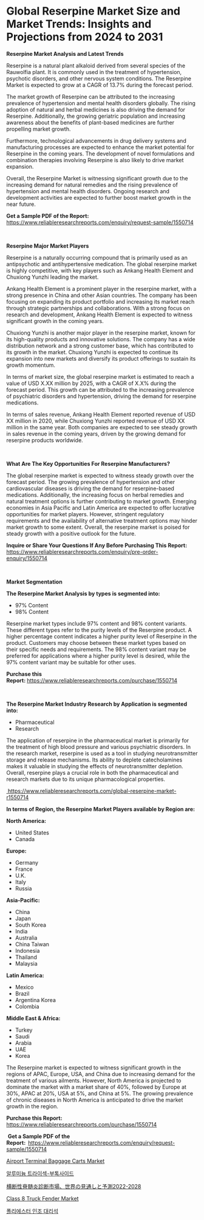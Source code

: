 <p><h1>Global Reserpine Market Size and Market Trends: Insights and Projections from 2024 to 2031</h1></p><p><strong>Reserpine Market Analysis and Latest Trends</strong></p>
<p><p>Reserpine is a natural plant alkaloid derived from several species of the Rauwolfia plant. It is commonly used in the treatment of hypertension, psychotic disorders, and other nervous system conditions. The Reserpine Market is expected to grow at a CAGR of 13.7% during the forecast period. </p><p>The market growth of Reserpine can be attributed to the increasing prevalence of hypertension and mental health disorders globally. The rising adoption of natural and herbal medicines is also driving the demand for Reserpine. Additionally, the growing geriatric population and increasing awareness about the benefits of plant-based medicines are further propelling market growth.</p><p>Furthermore, technological advancements in drug delivery systems and manufacturing processes are expected to enhance the market potential for Reserpine in the coming years. The development of novel formulations and combination therapies involving Reserpine is also likely to drive market expansion.</p><p>Overall, the Reserpine Market is witnessing significant growth due to the increasing demand for natural remedies and the rising prevalence of hypertension and mental health disorders. Ongoing research and development activities are expected to further boost market growth in the near future.</p></p>
<p><strong>Get a Sample PDF of the Report:&nbsp;</strong> <a href="https://www.reliableresearchreports.com/enquiry/request-sample/1550714">https://www.reliableresearchreports.com/enquiry/request-sample/1550714</a></p>
<p>&nbsp;</p>
<p><strong>Reserpine Major Market Players</strong></p>
<p><p>Reserpine is a naturally occurring compound that is primarily used as an antipsychotic and antihypertensive medication. The global reserpine market is highly competitive, with key players such as Ankang Health Element and Chuxiong Yunzhi leading the market. </p><p>Ankang Health Element is a prominent player in the reserpine market, with a strong presence in China and other Asian countries. The company has been focusing on expanding its product portfolio and increasing its market reach through strategic partnerships and collaborations. With a strong focus on research and development, Ankang Health Element is expected to witness significant growth in the coming years.</p><p>Chuxiong Yunzhi is another major player in the reserpine market, known for its high-quality products and innovative solutions. The company has a wide distribution network and a strong customer base, which has contributed to its growth in the market. Chuxiong Yunzhi is expected to continue its expansion into new markets and diversify its product offerings to sustain its growth momentum.</p><p>In terms of market size, the global reserpine market is estimated to reach a value of USD X.XX million by 2025, with a CAGR of X.X% during the forecast period. This growth can be attributed to the increasing prevalence of psychiatric disorders and hypertension, driving the demand for reserpine medications.</p><p>In terms of sales revenue, Ankang Health Element reported revenue of USD XX million in 2020, while Chuxiong Yunzhi reported revenue of USD XX million in the same year. Both companies are expected to see steady growth in sales revenue in the coming years, driven by the growing demand for reserpine products worldwide.</p></p>
<p>&nbsp;</p>
<p><strong>What Are The Key Opportunities For Reserpine Manufacturers?</strong></p>
<p><p>The global reserpine market is expected to witness steady growth over the forecast period. The growing prevalence of hypertension and other cardiovascular diseases is driving the demand for reserpine-based medications. Additionally, the increasing focus on herbal remedies and natural treatment options is further contributing to market growth. Emerging economies in Asia Pacific and Latin America are expected to offer lucrative opportunities for market players. However, stringent regulatory requirements and the availability of alternative treatment options may hinder market growth to some extent. Overall, the reserpine market is poised for steady growth with a positive outlook for the future.</p></p>
<p><strong>Inquire or Share Your Questions If Any Before Purchasing This Report:</strong> <a href="https://www.reliableresearchreports.com/enquiry/pre-order-enquiry/1550714">https://www.reliableresearchreports.com/enquiry/pre-order-enquiry/1550714</a></p>
<p>&nbsp;</p>
<p><strong>Market Segmentation</strong></p>
<p><strong>The Reserpine Market Analysis by types is segmented into:</strong></p>
<p><ul><li>97% Content</li><li>98% Content</li></ul></p>
<p><p>Reserpine market types include 97% content and 98% content variants. These different types refer to the purity levels of the Reserpine product. A higher percentage content indicates a higher purity level of Reserpine in the product. Customers may choose between these market types based on their specific needs and requirements. The 98% content variant may be preferred for applications where a higher purity level is desired, while the 97% content variant may be suitable for other uses.</p></p>
<p><strong>Purchase this Report:&nbsp;</strong><a href="https://www.reliableresearchreports.com/purchase/1550714">https://www.reliableresearchreports.com/purchase/1550714</a></p>
<p>&nbsp;</p>
<p><strong>The Reserpine Market Industry Research by Application is segmented into:</strong></p>
<p><ul><li>Pharmaceutical</li><li>Research</li></ul></p>
<p><p>The application of reserpine in the pharmaceutical market is primarily for the treatment of high blood pressure and various psychiatric disorders. In the research market, reserpine is used as a tool in studying neurotransmitter storage and release mechanisms. Its ability to deplete catecholamines makes it valuable in studying the effects of neurotransmitter depletion. Overall, reserpine plays a crucial role in both the pharmaceutical and research markets due to its unique pharmacological properties.</p></p>
<p><a href="https://www.reliableresearchreports.com/global-reserpine-market-r1550714">&nbsp;https://www.reliableresearchreports.com/global-reserpine-market-r1550714</a></p>
<p><strong>In terms of Region, the Reserpine Market Players available by Region are:</strong></p>
<p>
    <p> <strong> North America: </strong>
        <ul>
            <li>United States</li>
            <li>Canada</li>
        </ul>
        </p> 
    <p> <strong> Europe: </strong>
        <ul>
            <li>Germany</li>
            <li>France</li>
            <li>U.K.</li>
            <li>Italy</li>
            <li>Russia</li>
        </ul>
        </p> 
    <p> <strong> Asia-Pacific: </strong>
        <ul>
            <li>China</li>
            <li>Japan</li>
            <li>South Korea</li>
            <li>India</li>
            <li>Australia</li>
            <li>China Taiwan</li>
            <li>Indonesia</li>
            <li>Thailand</li>
            <li>Malaysia</li>
        </ul>
        </p> 
    <p> <strong> Latin America: </strong>
        <ul>
            <li>Mexico</li>
            <li>Brazil</li>
            <li>Argentina Korea</li>
            <li>Colombia</li>
        </ul>
        </p> 
    <p> <strong> Middle East & Africa: </strong>
        <ul>
            <li>Turkey</li>
            <li>Saudi</li>
            <li>Arabia</li>
            <li>UAE</li>
            <li>Korea</li>
        </ul>
    </p>
    </p>
<p><p>The Reserpine market is expected to witness significant growth in the regions of APAC, Europe, USA, and China due to increasing demand for the treatment of various ailments. However, North America is projected to dominate the market with a market share of 40%, followed by Europe at 30%, APAC at 20%, USA at 5%, and China at 5%. The growing prevalence of chronic diseases in North America is anticipated to drive the market growth in the region.</p></p>
<p><strong>Purchase this Report: </strong><a href="https://www.reliableresearchreports.com/purchase/1550714">https://www.reliableresearchreports.com/purchase/1550714</a></p>
<p>&nbsp;<strong>Get a Sample PDF of the Report:&nbsp;&nbsp;</strong><a href="https://www.reliableresearchreports.com/enquiry/request-sample/1550714">https://www.reliableresearchreports.com/enquiry/request-sample/1550714</a></p>
<p><strong></strong></p>
<p><p><a href="https://github.com/claudianurdin/Market-Research-Report-List-1/blob/main/airport-terminal-baggage-carts-market.md">Airport Terminal Baggage Carts Market</a></p><p><a href="https://github.com/vanessagrant665567/Market-Research-Report-List-1/blob/main/1199782117888.md">알루미늄 트라이섹-부톡사이드</a></p><p><a href="https://github.com/DayanaRunolfsdottir/Market-Research-Report-List-1/blob/main/7612441130031.md">横断性脊髄炎診断市場、世界の見通しと予測2022-2028</a></p><p><a href="https://github.com/almainyongb/Market-Research-Report-List-1/blob/main/class-8-truck-fender-market.md">Class 8 Truck Fender Market</a></p><p><a href="https://github.com/raap8632/Market-Research-Report-List-1/blob/main/8116891117887.md">폴리에스터 인조 대리석</a></p></p>